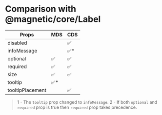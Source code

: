 # Comparison with @magnetic/core/Label

| Props            | MDS  | CDS  |
| ---------------- | ---- | ---- |
| disabled         |      | ✅   |
| infoMessage      |      | ✅\* |
| optional         | ✅   | ✅   |
| required         | ✅   | ✅   |
| size             | ✅   | ✅   |
| tooltip          | ✅\* |      |
| tooltipPlacement |      | ✅   |

> 1 - The `tooltip` prop changed to `infoMessage`.
> 2 - If both `optional` and `required` prop is true then `required` prop takes precedence.
